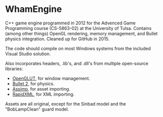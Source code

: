 # WhamEngine
C++ game engine programmed in 2012 for the Advenced Game Programming course (CS-5863-02) at the University of Tulsa. Contains (among other things) OpenGL rendering, memory management, and Bullet physics integration. Cleaned up for GitHub in 2015.

The code should compile on most Windows systems from the included Visual Studio solution.

Also incorporates headers, .lib's, and .dll's from multiple open-source libraries:
- [OpenGLUT](http://openglut.sourceforge.net/), for window management.
- [Bullet 2](http://bulletphysics.org/), for physics.
- [Assimp](http://assimp.sourceforge.net/), for asset importing.
- [RapidXML](http://rapidxml.sourceforge.net/), for XML importing.

Assets are all original, except for the Sinbad model and the "BobLampClean" guard model.
